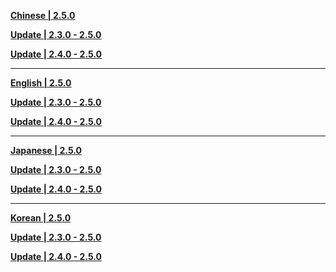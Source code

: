**[Chinese | 2.5.0](https://hk4e-download.oss-cn-shanghai.aliyuncs.com/client_app/download/pc_zip/20220125104630_obObq2oqPuPFT2Zt/Audio_Chinese_2.5.0.zip)**

**[Update | 2.3.0 - 2.5.0](https://hk4e-download.oss-cn-shanghai.aliyuncs.com/client_app/update/hk4e_cn/18/zh-cn_2.3.0_2.5.0_hdiff_QX8uiUWDEKtaNc7Y.zip)**

**[Update | 2.4.0 - 2.5.0](https://hk4e-download.oss-cn-shanghai.aliyuncs.com/client_app/update/hk4e_cn/18/zh-cn_2.4.0_2.5.0_hdiff_iMV0jFhZnJf9e1E2.zip)**

---

**[English | 2.5.0](https://hk4e-download.oss-cn-shanghai.aliyuncs.com/client_app/download/pc_zip/20220125104630_obObq2oqPuPFT2Zt/Audio_English(US)_2.5.0.zip)**

**[Update | 2.3.0 - 2.5.0](https://hk4e-download.oss-cn-shanghai.aliyuncs.com/client_app/update/hk4e_cn/18/en-us_2.3.0_2.5.0_hdiff_Fh4wcf2JuoGKLOIq.zip)**

**[Update | 2.4.0 - 2.5.0](https://hk4e-download.oss-cn-shanghai.aliyuncs.com/client_app/update/hk4e_cn/18/en-us_2.4.0_2.5.0_hdiff_NqsACMoZrPGfxUae.zip)**

---

**[Japanese | 2.5.0](https://hk4e-download.oss-cn-shanghai.aliyuncs.com/client_app/download/pc_zip/20220125104630_obObq2oqPuPFT2Zt/Audio_Japanese_2.5.0.zip)**

**[Update | 2.3.0 - 2.5.0](https://hk4e-download.oss-cn-shanghai.aliyuncs.com/client_app/update/hk4e_cn/18/ja-jp_2.3.0_2.5.0_hdiff_4GhrqoQIdsp0CwSe.zip)**

**[Update | 2.4.0 - 2.5.0](https://hk4e-download.oss-cn-shanghai.aliyuncs.com/client_app/update/hk4e_cn/18/ja-jp_2.4.0_2.5.0_hdiff_A3Zd9Uwf6x8jhNan.zip)**

---

**[Korean | 2.5.0](https://hk4e-download.oss-cn-shanghai.aliyuncs.com/client_app/download/pc_zip/20220125104630_obObq2oqPuPFT2Zt/Audio_Korean_2.5.0.zip)**

**[Update | 2.3.0 - 2.5.0](https://hk4e-download.oss-cn-shanghai.aliyuncs.com/client_app/update/hk4e_cn/18/ko-kr_2.3.0_2.5.0_hdiff_eb2EFVxrizdMmqHJ.zip)**

**[Update | 2.4.0 - 2.5.0](https://hk4e-download.oss-cn-shanghai.aliyuncs.com/client_app/update/hk4e_cn/18/ko-kr_2.4.0_2.5.0_hdiff_xFHXu1MbnRlkp2YB.zip)**
